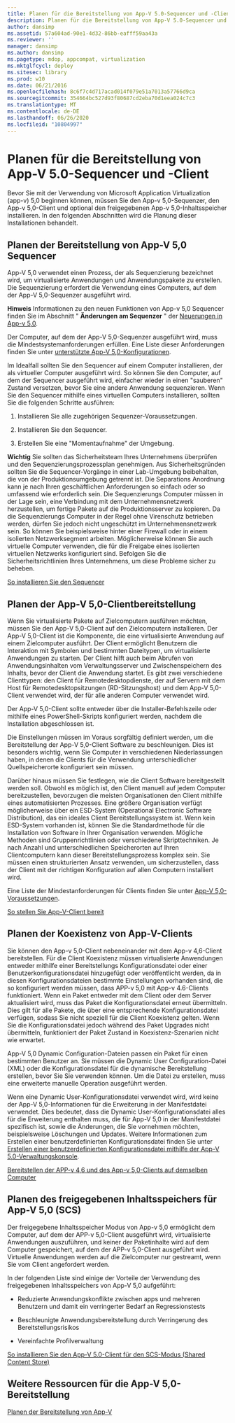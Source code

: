 ```yaml
---
title: Planen für die Bereitstellung von App-V 5.0-Sequencer und -Client
description: Planen für die Bereitstellung von App-V 5.0-Sequencer und -Client
author: dansimp
ms.assetid: 57a604ad-90e1-4d32-86bb-eafff59aa43a
ms.reviewer: ''
manager: dansimp
ms.author: dansimp
ms.pagetype: mdop, appcompat, virtualization
ms.mktglfcycl: deploy
ms.sitesec: library
ms.prod: w10
ms.date: 06/21/2016
ms.openlocfilehash: 8c6f7c4d717acad014f079e51a7013a57766d9ca
ms.sourcegitcommit: 354664bc527d93f80687cd2eba70d1eea024c7c3
ms.translationtype: MT
ms.contentlocale: de-DE
ms.lasthandoff: 06/26/2020
ms.locfileid: "10804997"
---
```

# Planen für die Bereitstellung von App-V 5.0-Sequencer und -Client


Bevor Sie mit der Verwendung von Microsoft Application Virtualization (app-v) 5,0 beginnen können, müssen Sie den App-v 5,0-Sequenzer, den App-v 5,0-Client und optional den freigegebenen App-v 5,0-Inhaltsspeicher installieren. In den folgenden Abschnitten wird die Planung dieser Installationen behandelt.

## Planen der Bereitstellung von App-V 5,0 Sequencer


App-V 5,0 verwendet einen Prozess, der als Sequenzierung bezeichnet wird, um virtualisierte Anwendungen und Anwendungspakete zu erstellen. Die Sequenzierung erfordert die Verwendung eines Computers, auf dem der App-V 5,0-Sequenzer ausgeführt wird.

**Hinweis**  Informationen zu den neuen Funktionen von App-v 5,0 Sequencer finden Sie im Abschnitt " **Änderungen am Sequenzer** " der [Neuerungen in App-v 5,0](whats-new-in-app-v-50.md).

 

Der Computer, auf dem der App-V 5,0-Sequenzer ausgeführt wird, muss die Mindestsystemanforderungen erfüllen. Eine Liste dieser Anforderungen finden Sie unter [unterstützte App-V 5,0-Konfigurationen](app-v-50-supported-configurations.md).

Im Idealfall sollten Sie den Sequencer auf einem Computer installieren, der als virtueller Computer ausgeführt wird. So können Sie den Computer, auf dem der Sequencer ausgeführt wird, einfacher wieder in einen "sauberen" Zustand versetzen, bevor Sie eine andere Anwendung sequenzieren. Wenn Sie den Sequencer mithilfe eines virtuellen Computers installieren, sollten Sie die folgenden Schritte ausführen:

1.  Installieren Sie alle zugehörigen Sequenzer-Voraussetzungen.

2.  Installieren Sie den Sequencer.

3.  Erstellen Sie eine "Momentaufnahme" der Umgebung.

**Wichtig**  Sie sollten das Sicherheitsteam Ihres Unternehmens überprüfen und den Sequenzierungsprozessplan genehmigen. Aus Sicherheitsgründen sollten Sie die Sequencer-Vorgänge in einer Lab-Umgebung beibehalten, die von der Produktionsumgebung getrennt ist. Die Separations Anordnung kann je nach Ihren geschäftlichen Anforderungen so einfach oder so umfassend wie erforderlich sein. Die Sequenzierungs Computer müssen in der Lage sein, eine Verbindung mit dem Unternehmensnetzwerk herzustellen, um fertige Pakete auf die Produktionsserver zu kopieren. Da die Sequenzierungs Computer in der Regel ohne Virenschutz betrieben werden, dürfen Sie jedoch nicht ungeschützt im Unternehmensnetzwerk sein. So können Sie beispielsweise hinter einer Firewall oder in einem isolierten Netzwerksegment arbeiten. Möglicherweise können Sie auch virtuelle Computer verwenden, die für die Freigabe eines isolierten virtuellen Netzwerks konfiguriert sind. Befolgen Sie die Sicherheitsrichtlinien Ihres Unternehmens, um diese Probleme sicher zu beheben.

 

[So installieren Sie den Sequencer](how-to-install-the-sequencer-beta-gb18030.md)

## Planen der App-V 5,0-Clientbereitstellung


Wenn Sie virtualisierte Pakete auf Zielcomputern ausführen möchten, müssen Sie den App-V 5,0-Client auf den Zielcomputern installieren. Der App-V 5,0-Client ist die Komponente, die eine virtualisierte Anwendung auf einem Zielcomputer ausführt. Der Client ermöglicht Benutzern die Interaktion mit Symbolen und bestimmten Dateitypen, um virtualisierte Anwendungen zu starten. Der Client hilft auch beim Abrufen von Anwendungsinhalten vom Verwaltungsserver und Zwischenspeichern des Inhalts, bevor der Client die Anwendung startet. Es gibt zwei verschiedene Clienttypen: den Client für Remotedesktopdienste, der auf Servern mit dem Host für Remotedesktopsitzungen (RD-Sitzungshost) und dem App-V 5,0-Client verwendet wird, der für alle anderen Computer verwendet wird.

Der App-V 5,0-Client sollte entweder über die Installer-Befehlszeile oder mithilfe eines PowerShell-Skripts konfiguriert werden, nachdem die Installation abgeschlossen ist.

Die Einstellungen müssen im Voraus sorgfältig definiert werden, um die Bereitstellung der App-V 5,0-Client Software zu beschleunigen. Dies ist besonders wichtig, wenn Sie Computer in verschiedenen Niederlassungen haben, in denen die Clients für die Verwendung unterschiedlicher Quellspeicherorte konfiguriert sein müssen.

Darüber hinaus müssen Sie festlegen, wie die Client Software bereitgestellt werden soll. Obwohl es möglich ist, den Client manuell auf jedem Computer bereitzustellen, bevorzugen die meisten Organisationen den Client mithilfe eines automatisierten Prozesses. Eine größere Organisation verfügt möglicherweise über ein ESD-System (Operational Electronic Software Distribution), das ein ideales Client Bereitstellungssystem ist. Wenn kein ESD-System vorhanden ist, können Sie die Standardmethode für die Installation von Software in Ihrer Organisation verwenden. Mögliche Methoden sind Gruppenrichtlinien oder verschiedene Skripttechniken. Je nach Anzahl und unterschiedlichen Speicherorten auf Ihren Clientcomputern kann dieser Bereitstellungsprozess komplex sein. Sie müssen einen strukturierten Ansatz verwenden, um sicherzustellen, dass der Client mit der richtigen Konfiguration auf allen Computern installiert wird.

Eine Liste der Mindestanforderungen für Clients finden Sie unter [App-V 5,0-Voraussetzungen](app-v-50-prerequisites.md).

[So stellen Sie App-V-Client bereit](how-to-deploy-the-app-v-client-gb18030.md)

## <a href="" id="bkmk-client-coexist"></a>Planen der Koexistenz von App-V-Clients


Sie können den App-v 5,0-Client nebeneinander mit dem App-v 4,6-Client bereitstellen. Für die Client Koexistenz müssen virtualisierte Anwendungen entweder mithilfe einer Bereitstellungs Konfigurationsdatei oder einer Benutzerkonfigurationsdatei hinzugefügt oder veröffentlicht werden, da in diesen Konfigurationsdateien bestimmte Einstellungen vorhanden sind, die so konfiguriert werden müssen, dass APP-v 5,0 mit App-v 4.6-Clients funktioniert. Wenn ein Paket entweder mit dem Client oder dem Server aktualisiert wird, muss das Paket die Konfigurationsdatei erneut übermitteln. Dies gilt für alle Pakete, die über eine entsprechende Konfigurationsdatei verfügen, sodass Sie nicht speziell für die Client Koexistenz gelten. Wenn Sie die Konfigurationsdatei jedoch während des Paket Upgrades nicht übermitteln, funktioniert der Paket Zustand in Koexistenz-Szenarien nicht wie erwartet.

App-V 5,0 Dynamic Configuration-Dateien passen ein Paket für einen bestimmten Benutzer an. Sie müssen die Dynamic User Configuration-Datei (XML) oder die Konfigurationsdatei für die dynamische Bereitstellung erstellen, bevor Sie Sie verwenden können. Um die Datei zu erstellen, muss eine erweiterte manuelle Operation ausgeführt werden.

Wenn eine Dynamic User-Konfigurationsdatei verwendet wird, wird keine der App-V 5,0-Informationen für die Erweiterung in der Manifestdatei verwendet. Dies bedeutet, dass die Dynamic User-Konfigurationsdatei alles für die Erweiterung enthalten muss, die für App-V 5,0 in der Manifestdatei spezifisch ist, sowie die Änderungen, die Sie vornehmen möchten, beispielsweise Löschungen und Updates. Weitere Informationen zum Erstellen einer benutzerdefinierten Konfigurationsdatei finden Sie unter [Erstellen einer benutzerdefinierten Konfigurationsdatei mithilfe der App-V 5,0-Verwaltungskonsole](how-to-create-a-custom-configuration-file-by-using-the-app-v-50-management-console.md).

[Bereitstellen der APP-v 4,6 und des App-v 5,0-Clients auf demselben Computer](how-to-deploy-the-app-v-46-and-the-app-v--50-client-on-the-same-computer.md)

## <a href="" id="bkmk-plan-for-scs"></a>Planen des freigegebenen Inhaltsspeichers für App-V 5,0 (SCS)


Der freigegebene Inhaltsspeicher Modus von App-v 5,0 ermöglicht dem Computer, auf dem der APP-v 5,0-Client ausgeführt wird, virtualisierte Anwendungen auszuführen, und keiner der Paketinhalte wird auf dem Computer gespeichert, auf dem der APP-v 5,0-Client ausgeführt wird. Virtuelle Anwendungen werden auf die Zielcomputer nur gestreamt, wenn Sie vom Client angefordert werden.

In der folgenden Liste sind einige der Vorteile der Verwendung des freigegebenen Inhaltsspeichers von App-V 5,0 aufgeführt:

-   Reduzierte Anwendungskonflikte zwischen apps und mehreren Benutzern und damit ein verringerter Bedarf an Regressionstests

-   Beschleunigte Anwendungsbereitstellung durch Verringerung des Bereitstellungsrisikos

-   Vereinfachte Profilverwaltung

[So installieren Sie den App-V 5.0-Client für den SCS-Modus (Shared Content Store)](how-to-install-the-app-v-50-client-for-shared-content-store-mode.md)






## <a href="" id="other-resources-for-the-app-v-5-0-deployment-"></a>Weitere Ressourcen für die App-V 5,0-Bereitstellung


[Planen der Bereitstellung von App-V](planning-to-deploy-app-v.md)

 

 





